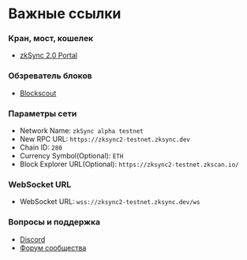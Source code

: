 # Важные ссылки

### Кран, мост, кошелек

* [zkSync 2.0 Portal](https://portal.zksync.io/)

### Обзреватель блоков <a href="#block-explorer" id="block-explorer"></a>

* [Blockscout](https://zksync2-testnet.zkscan.io/)

### Параметры сети <a href="#network-info" id="network-info"></a>

* Network Name: `zkSync alpha testnet`
* New RPC URL: `https://zksync2-testnet.zksync.dev`
* Chain ID: `280`
* Currency Symbol(Optional): `ETH`
* Block Explorer URL(Optional): `https://zksync2-testnet.zkscan.io/`

### WebSocket URL <a href="#websocket-url" id="websocket-url"></a>

* WebSocket URL: `wss://zksync2-testnet.zksync.dev/ws`

### Вопросы и поддержка <a href="#questions-and-support" id="questions-and-support"></a>

* [Discord](https://discord.gg/px2aR7w)
* [Форум сообщества](https://community.zksync.io/)


